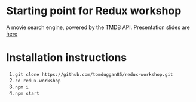 
# Starting point for Redux workshop
A movie search engine, powered by the TMDB API.
Presentation slides are [here](https://docs.google.com/presentation/d/1i26k1JoW8XtykfLx5qIdpZGjLTIGwj_Gcvp_ssqbwOs/edit?usp=sharing)

# Installation instructions

1) `git clone https://github.com/tomduggan85/redux-workshop.git`
2) `cd redux-workshop`
3) `npm i`
4) `npm start`